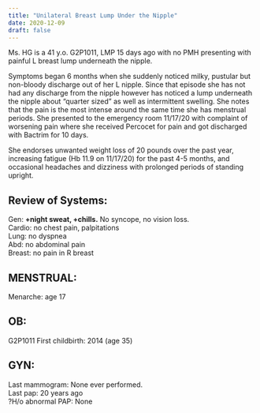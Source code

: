 ```yaml
---
title: "Unilateral Breast Lump Under the Nipple"
date: 2020-12-09
draft: false
---
```


Ms. HG is a 41 y.o. G2P1011, LMP 15 days ago with no PMH presenting with painful L breast lump underneath the nipple. 

Symptoms began 6 months when she suddenly noticed milky, pustular but non-bloody discharge out of her L nipple. Since that episode she has not had any discharge from the nipple however has noticed a lump underneath the nipple about “quarter sized” as well as intermittent swelling. She notes that the pain is the most intense around the same time she has menstrual periods. She presented to the emergency room 11/17/20 with complaint of worsening pain where she received Percocet for pain and got discharged with Bactrim for 10 days.

She endorses unwanted weight loss of 20 pounds over the past year, increasing fatigue (Hb 11.9 on 11/17/20) for the past 4-5 months, and occasional headaches and dizziness with prolonged periods of standing upright. 

## Review of Systems:
Gen: **+night sweat, +chills.** No syncope, no vision loss. \
Cardio: no chest pain, palpitations \
Lung: no dyspnea \
Abd: no abdominal pain \
Breast: no pain in R breast 

## MENSTRUAL:

Menarche:  age 17

## OB:

G2P1011
First childbirth: 2014 (age 35)

## GYN:   

Last mammogram: None ever performed. \
Last pap: 20 years ago \
?H/o abnormal PAP: None
